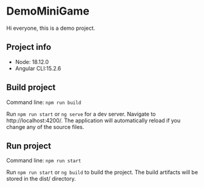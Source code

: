 # DemoMiniGame
Hi everyone, this is a demo project.

## Project info
- Node: 18.12.0
- Angular CLI:15.2.6
## Build project
Command line: `npm run build`

Run `npm run start` or `ng serve` for a dev server. Navigate to http://localhost:4200/. The application will automatically reload if you change any of the source files.
## Run project
Command line: `npm run start`

Run `npm run start` or `ng build` to build the project. The build artifacts will be stored in the dist/ directory.
